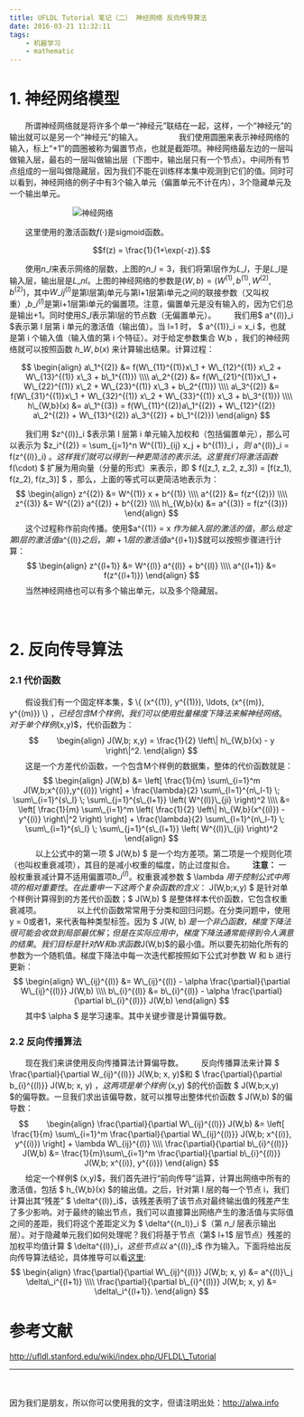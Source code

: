 ```yaml
---
title: UFLDL Tutorial 笔记（二） 神经网络 反向传导算法
date: 2016-03-21 11:32:11
tags:
    - 机器学习
    - mathematic
---
```



# 1. 神经网络模型
　　所谓神经网络就是将许多个单一“神经元”联结在一起，这样，一个“神经元”的输出就可以是另一个“神经元”的输入。
　　
　　我们使用圆圈来表示神经网络的输入，标上“+1”的圆圈被称为偏置节点，也就是截距项。神经网络最左边的一层叫做输入层，最右的一层叫做输出层（下图中，输出层只有一个节点）。中间所有节点组成的一层叫做隐藏层，因为我们不能在训练样本集中观测到它们的值。同时可以看到，神经网络的例子中有3个输入单元（偏置单元不计在内），3个隐藏单元及一个输出单元。

　　　　　　　　![神经网络](http://7xrh75.com1.z0.glb.clouddn.com/%E7%A5%9E%E7%BB%8F%E7%BD%91%E7%BB%9C_400px-Network331.png)

　　这里使用的激活函数$f(\cdot)$是sigmoid函数。

$$f(z) = \frac{1}{1+\exp(-z)}.$$

　　使用$n\_l$来表示网络的层数，上图的$n\_l=3$，我们将第l层作为$L\_l$，于是$L\_l$是输入层，输出层是$L\_{nl}$。上图的神经网络的参数是$(W,b) = (W^{(1)},b^{(1)},W^{(2)},b^{(2)})$，其中$W\_{ij}^{(l)}$是第l层第j单元与第l+1层第i单元之间的联接参数（又叫权重）,$b\_i^{(l)}$是第l+1层第i单元的偏置项。注意，偏置单元是没有输入的，因为它们总是输出+1。同时使用$S\_l$表示第l层的节点数（无偏置单元）。
　　我们用$ a^{(l)}\_i $表示第 l 层第 i 单元的激活值（输出值）。当 l=1 时， $ a^{(1)}\_i = x\_i $，也就是第 i 个输入值（输入值的第 i 个特征）。对于给定参数集合 W,b ，我们的神经网络就可以按照函数 $h\_{W,b}(x)$ 来计算输出结果。计算过程：

$$
\begin{align}
a\_1^{(2)} &= f(W\_{11}^{(1)}x\_1 + W\_{12}^{(1)} x\_2 + W\_{13}^{(1)} x\_3 + b\_1^{(1)})  \\\\
a\_2^{(2)} &= f(W\_{21}^{(1)}x\_1 + W\_{22}^{(1)} x\_2 + W\_{23}^{(1)} x\_3 + b\_2^{(1)})  \\\\
a\_3^{(2)} &= f(W\_{31}^{(1)}x\_1 + W\_{32}^{(1)} x\_2 + W\_{33}^{(1)} x\_3 + b\_3^{(1)})  \\\\
h\_{W,b}(x) &= a\_1^{(3)} =  f(W\_{11}^{(2)}a\_1^{(2)} + W\_{12}^{(2)} a\_2^{(2)} + W\_{13}^{(2)} a\_3^{(2)} + b\_1^{(2)})
\end{align}
$$

　　我们用 $z^{(l)}\_i $表示第 l 层第 i 单元输入加权和（包括偏置单元），那么可以表示为 $z\_i^{(2)} = \sum\_{j=1}^n W^{(1)}\_{ij} x\_j + b^{(1)}\_i $，则$ a^{(l)}\_i = f(z^{(l)}\_i) $。
　　这样我们就可以得到一种更简洁的表示法。这里我们将激活函数$ f(\cdot) $ 扩展为用向量（分量的形式）来表示，即 $ f([z\_1, z\_2, z\_3]) = [f(z\_1), f(z\_2), f(z\_3)] $ ，那么，上面的等式可以更简洁地表示为：
$$
\begin{align}
z^{(2)} &= W^{(1)} x + b^{(1)} \\\\
a^{(2)} &= f(z^{(2)}) \\\\
z^{(3)} &= W^{(2)} a^{(2)} + b^{(2)} \\\\
h\_{W,b}(x) &= a^{(3)} = f(z^{(3)})
\end{align}
$$
　　这个过程称作前向传播。使用$a^{(1)} = x $作为输入层的激活的值，那么给定第l层的激活值$a^{(l)}$之后，第l+1层的激活值$a^{(l+1)}$就可以按照步骤进行计算：
　　
$$
 \begin{align}
z^{(l+1)} &= W^{(l)} a^{(l)} + b^{(l)}   \\\\
a^{(l+1)} &= f(z^{(l+1)})
\end{align}
$$
　　当然神经网络也可以有多个输出单元，以及多个隐藏层。

<!-- more -->
　
# 2. 反向传导算法
### 2.1 代价函数
　　假设我们有一个固定样本集，$ \\{ (x^{(1)}, y^{(1)}), \ldots, (x^{(m)}, y^{(m)}) \\} $，已经包含M个样例，我们可以使用批量梯度下降法来解神经网络。对于单个样例$(x,y)$，代价函数为：
$$　　
\begin{align}
J(W,b; x,y) = \frac{1}{2} \left\| h\_{W,b}(x) - y \right\|^2.
\end{align}
$$
　　这是一个方差代价函数，一个包含M个样例的数据集，整体的代价函数就是：
$$
\begin{align}
J(W,b) &= \left[ \frac{1}{m} \sum\_{i=1}^m J(W,b;x^{(i)},y^{(i)}) \right]                        + \frac{\lambda}{2} \sum\_{l=1}^{n\_l-1} \; \sum\_{i=1}^{s\_l} \; \sum\_{j=1}^{s\_{l+1}} \left( W^{(l)}\_{ji} \right)^2 \\\\
&= \left[ \frac{1}{m} \sum\_{i=1}^m \left( \frac{1}{2} \left\| h\_{W,b}(x^{(i)}) - y^{(i)} \right\|^2 \right) \right]          + \frac{\lambda}{2} \sum\_{l=1}^{n\_l-1} \; \sum\_{i=1}^{s\_l} \; \sum\_{j=1}^{s\_{l+1}} \left( W^{(l)}\_{ji} \right)^2
\end{align}
$$　
　　以上公式中的第一项 $ J(W,b) $ 是一个均方差项。第二项是一个规则化项（也叫权重衰减项），其目的是减小权重的幅度，防止过度拟合。
　　**注意：** 一般权重衰减计算不适用偏置项$b\_i^{(l)}$。权重衰减参数 $ \lambda $用于控制公式中两项的相对重要性。在此重申一下这两个复杂函数的含义：$ J(W,b;x,y) $ 是针对单个样例计算得到的方差代价函数；$ J(W,b) $ 是整体样本代价函数，它包含权重衰减项。
　　
　　以上代价函数常常用于分类和回归问题。在分类问题中，使用y = 0或者1，来代表每种类型标签。因为 $ J(W, b) $是一个非凸函数，梯度下降法很可能会收敛到局部最优解；但是在实际应用中，梯度下降法通常能得到令人满意的结果。
　　我们目标是针对W和b求函数$J(W,b)$的最小值。所以要先初始化所有的参数为一个随机值。梯度下降法中每一次迭代都按照如下公式对参数 W 和 b 进行更新：
$$
\begin{align}
W\_{ij}^{(l)} &= W\_{ij}^{(l)} - \alpha \frac{\partial}{\partial W\_{ij}^{(l)}} J(W,b) \\\\
b\_{i}^{(l)} &= b\_{i}^{(l)} - \alpha \frac{\partial}{\partial b\_{i}^{(l)}} J(W,b)
\end{align}
$$
　　其中$ \alpha $ 是学习速率。其中关键步骤是计算偏导数。

### 2.2 反向传播算法
　　现在我们来讲使用反向传播算法计算偏导数。
　　反向传播算法来计算 $ \frac{\partial}{\partial W\_{ij}^{(l)}} J(W,b; x, y)$和 $ \frac{\partial}{\partial b\_{i}^{(l)}} J(W,b; x, y) $，这两项是单个样例$ (x,y) $的代价函数 $ J(W,b;x,y) $的偏导数。一旦我们求出该偏导数，就可以推导出整体代价函数 $ J(W,b) $的偏导数：
$$　　
\begin{align}
\frac{\partial}{\partial W\_{ij}^{(l)}} J(W,b) &=
\left[ \frac{1}{m} \sum\_{i=1}^m \frac{\partial}{\partial W\_{ij}^{(l)}} J(W,b; x^{(i)}, y^{(i)}) \right] + \lambda W\_{ij}^{(l)} \\\\
\frac{\partial}{\partial b\_{i}^{(l)}} J(W,b) &=
\frac{1}{m}\sum\_{i=1}^m \frac{\partial}{\partial b\_{i}^{(l)}} J(W,b; x^{(i)}, y^{(i)})
\end{align}
$$
　　给定一个样例$ (x,y)$，我们首先进行“前向传导”运算，计算出网络中所有的激活值，包括 $ h\_{W,b}(x) $的输出值。之后，针对第 l 层的每一个节点 i，我们计算出其“残差” $ \delta^{(l)}\_i$，该残差表明了该节点对最终输出值的残差产生了多少影响。对于最终的输出节点，我们可以直接算出网络产生的激活值与实际值之间的差距，我们将这个差距定义为 $ \delta^{(n\_l)}\_i $（第 $n\_l$ 层表示输出层）。对于隐藏单元我们如何处理呢？我们将基于节点（第$ l+1$ 层节点）残差的加权平均值计算 $ \delta^{(l)}\_i$，这些节点以$ a^{(l)}\_i$ 作为输入。下面将给出反向传导算法结论，具体推导可以看[这里](http://ufldl.stanford.edu/wiki/index.php/反向传导算法):
$$
\begin{align}
\frac{\partial}{\partial W\_{ij}^{(l)}} J(W,b; x, y) &= a^{(l)}\_j \delta\_i^{(l+1)} \\\\
\frac{\partial}{\partial b\_{i}^{(l)}} J(W,b; x, y) &= \delta\_i^{(l+1)}.
\end{align}
$$




# 参考文献
http://ufldl.stanford.edu/wiki/index.php/UFLDL\_Tutorial


----
　

因为我们是朋友，所以你可以使用我的文字，但请注明出处：http://alwa.info
